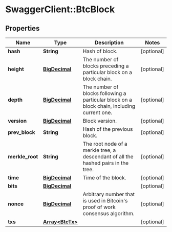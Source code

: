 # SwaggerClient::BtcBlock

## Properties
Name | Type | Description | Notes
------------ | ------------- | ------------- | -------------
**hash** | **String** | Hash of block. | [optional] 
**height** | [**BigDecimal**](BigDecimal.md) | The number of blocks preceding a particular block on a block chain. | [optional] 
**depth** | [**BigDecimal**](BigDecimal.md) | The number of blocks following a particular block on a block chain, including current one. | [optional] 
**version** | [**BigDecimal**](BigDecimal.md) | Block version. | [optional] 
**prev_block** | **String** | Hash of the previous block. | [optional] 
**merkle_root** | **String** | The root node of a merkle tree, a descendant of all the hashed pairs in the tree. | [optional] 
**time** | [**BigDecimal**](BigDecimal.md) | Time of the block. | [optional] 
**bits** | [**BigDecimal**](BigDecimal.md) |  | [optional] 
**nonce** | [**BigDecimal**](BigDecimal.md) | Arbitrary number that is used in Bitcoin&#x27;s proof of work consensus algorithm. | [optional] 
**txs** | [**Array&lt;BtcTx&gt;**](BtcTx.md) |  | [optional] 

